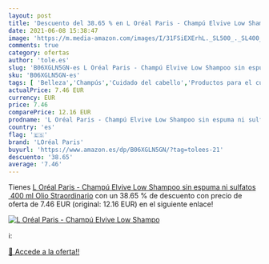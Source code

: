 ```yaml
---
layout: post
title: 'Descuento del 38.65 % en L Oréal Paris - Champú Elvive Low Shampo'
date: 2021-06-08 15:38:47
image: 'https://m.media-amazon.com/images/I/31FSiEXErhL._SL500_._SL400_.jpg'
comments: true
category: ofertas
author: 'tole.es'
slug: 'B06XGLN5GN-es L Oréal Paris - Champú Elvive Low Shampoo sin espuma ni...'
sku: 'B06XGLN5GN-es'
tags: [ 'Belleza','Champús','Cuidado del cabello','Productos para el cuidado del cabello','champú','loréal paris','oréal', ]
actualPrice: 7.46 EUR
currency: EUR
price: 7.46
comparePrice: 12.16 EUR
prodname: 'L Oréal Paris - Champú Elvive Low Shampoo sin espuma ni sulfatos  400 ml Olio Straordinario'
country: 'es'
flag: '🇪🇸'
brand: 'LOréal Paris'
buyurl: 'https://www.amazon.es/dp/B06XGLN5GN/?tag=tolees-21'
descuento: '38.65'
average: '7.46'
---
```


Tienes [L Oréal Paris - Champú Elvive Low Shampoo sin espuma ni sulfatos  400 ml Olio Straordinario](https://www.amazon.es/dp/B06XGLN5GN/?tag=tolees-21) con un 38.65 % de descuento con precio de oferta de 7.46 EUR (original: 12.16 EUR) en el siguiente enlace!

[![L Oréal Paris - Champú Elvive Low Shampo](https://m.media-amazon.com/images/I/31FSiEXErhL._SL500_._SL400_.jpg)](https://www.amazon.es/dp/B06XGLN5GN/?tag=tolees-21)

ℹ️:


[🛒 Accede a la oferta!!](https://www.amazon.es/dp/B06XGLN5GN/?tag=tolees-21)

